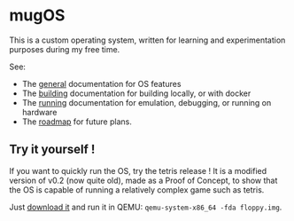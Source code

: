 # mugOS

This is a custom operating system, written for learning and experimentation purposes during my free time.

See:
- The [general](./Docs/General.md) documentation for OS features
- The [building](./Docs/Building.md) documentation for building locally, or with docker
- The [running](./Docs/Running.md) documentation for emulation, debugging, or running on hardware
- The [roadmap](./Docs/Roadmap.md) for future plans.

## Try it yourself !

If you want to quickly run the OS, try the tetris release ! It is a modified
version of v0.2 (now quite old), made as a Proof of Concept, to show that
the OS is capable of running a relatively complex game such as tetris.

Just [download it](https://github.com/Magyar57/mugOS/releases/tag/v0.2-tetris)
and run it in QEMU: `qemu-system-x86_64 -fda floppy.img`.
